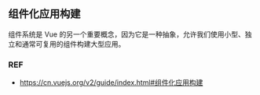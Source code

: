## 组件化应用构建

组件系统是 Vue 的另一个重要概念，因为它是一种抽象，允许我们使用小型、独立和通常可复用的组件构建大型应用。

### REF

- https://cn.vuejs.org/v2/guide/index.html#组件化应用构建